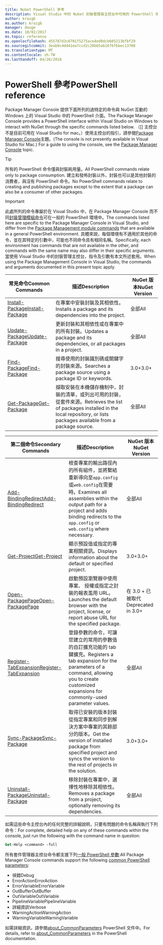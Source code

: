 ```yaml
---
title: NuGet PowerShell 參考
description: Visual Studio 中的 NuGet 封裝管理員主控台中可用的 PowerShell 命令的完整參考。
author: kraigb
ms.author: kraigb
manager: douge
ms.date: 10/02/2017
ms.topic: reference
ms.openlocfilehash: 455787d3c8701f5275ace4ed0dcb605213bfbf29
ms.sourcegitcommit: 3eab9c4dd41ea7ccd2c28bb5ab16f6fbbec13708
ms.translationtype: MT
ms.contentlocale: zh-TW
ms.lasthandoff: 04/26/2018
---
```

# <a name="powershell-reference"></a><span data-ttu-id="43811-103">PowerShell 參考</span><span class="sxs-lookup"><span data-stu-id="43811-103">PowerShell reference</span></span>

<span data-ttu-id="43811-104">Package Manager Console 提供下面所列的過特定的命令與 NuGet 互動的 Windows 上的 Visual Studio 中的 PowerShell 介面。</span><span class="sxs-lookup"><span data-stu-id="43811-104">The Package Manager Console provides a PowerShell interface within Visual Studio on Windows to interact with NuGet through the specific commands listed below.</span></span> <span data-ttu-id="43811-105">（[] 主控台不是目前可用在 Visual Studio for mac。）使用主控台的指引，請參閱[Package Manager Console](../tools/package-manager-console.md)主題。</span><span class="sxs-lookup"><span data-stu-id="43811-105">(The console is not presently available in Visual Studio for Mac.) For a guide to using the console, see the [Package Manager Console](../tools/package-manager-console.md) topic.</span></span>

> [!Tip]
> <span data-ttu-id="43811-106">所有的 PowerShell 命令僅與封裝耗用量。</span><span class="sxs-lookup"><span data-stu-id="43811-106">All PowerShell commands relate only to package consumption.</span></span> <span data-ttu-id="43811-107">建立和發佈封裝以外，封裝也可以是其他封裝的消費者，與沒有 PowerShell 命令。</span><span class="sxs-lookup"><span data-stu-id="43811-107">No PowerShell commands relate to creating and publishing packages except to the extent that a package can also be a consumer of other packages.</span></span>

> [!Important]
> <span data-ttu-id="43811-108">此處所列的命令專屬於在 Visual Studio 中，在 Package Manager Console 而不同[封裝管理模組命令](/powershell/module/packagemanagement/?view=powershell-6)可在一般的 PowerShell 環境中。</span><span class="sxs-lookup"><span data-stu-id="43811-108">The commands listed here are specific to the Package Manager Console in Visual Studio, and differ from the [Package Management module commands](/powershell/module/packagemanagement/?view=powershell-6) that are available in a general PowerShell environment.</span></span> <span data-ttu-id="43811-109">具體來說，每個環境有不適用於其他的命令，並在其特定的引數中，可能也不同命令具有相同名稱。</span><span class="sxs-lookup"><span data-stu-id="43811-109">Specifically, each environment has commands that are not available in the other, and commands with the same name may also differ in their specific arguments.</span></span> <span data-ttu-id="43811-110">當使用 Visual Studio 中的封裝管理主控台，指令及引數有本文所述套用。</span><span class="sxs-lookup"><span data-stu-id="43811-110">When using the Package Management Console in Visual Studio, the commands and arguments documented in this present topic apply.</span></span>

| <span data-ttu-id="43811-111">常見命令</span><span class="sxs-lookup"><span data-stu-id="43811-111">Common Commands</span></span> | <span data-ttu-id="43811-112">描述</span><span class="sxs-lookup"><span data-stu-id="43811-112">Description</span></span> | <span data-ttu-id="43811-113">NuGet 版本</span><span class="sxs-lookup"><span data-stu-id="43811-113">NuGet Version</span></span> |
| --- | --- | --- |
| [<span data-ttu-id="43811-114">Install-Package</span><span class="sxs-lookup"><span data-stu-id="43811-114">Install-Package</span></span>](ps-ref-install-package.md) | <span data-ttu-id="43811-115">在專案中安裝封裝及其相依性。</span><span class="sxs-lookup"><span data-stu-id="43811-115">Installs a package and its dependencies into the project.</span></span> | <span data-ttu-id="43811-116">全部</span><span class="sxs-lookup"><span data-stu-id="43811-116">All</span></span> |
| [<span data-ttu-id="43811-117">Update-Package</span><span class="sxs-lookup"><span data-stu-id="43811-117">Update-Package</span></span>](ps-ref-update-package.md) | <span data-ttu-id="43811-118">更新封裝和其相依性或在專案中的所有封裝。</span><span class="sxs-lookup"><span data-stu-id="43811-118">Updates a package and its dependencies, or all packages in a project.</span></span> | <span data-ttu-id="43811-119">全部</span><span class="sxs-lookup"><span data-stu-id="43811-119">All</span></span> |
| [<span data-ttu-id="43811-120">Find-Package</span><span class="sxs-lookup"><span data-stu-id="43811-120">Find-Package</span></span>](ps-ref-find-package.md) | <span data-ttu-id="43811-121">搜尋使用的封裝識別碼或關鍵字的封裝來源。</span><span class="sxs-lookup"><span data-stu-id="43811-121">Searches a package source using a package ID or keywords.</span></span> | <span data-ttu-id="43811-122">3.0+</span><span class="sxs-lookup"><span data-stu-id="43811-122">3.0+</span></span> |
| [<span data-ttu-id="43811-123">Get-Package</span><span class="sxs-lookup"><span data-stu-id="43811-123">Get-Package</span></span>](ps-ref-get-package.md) | <span data-ttu-id="43811-124">擷取安裝在本機儲存機制中，封裝的清單，或列出可用的封裝，從套件來源。</span><span class="sxs-lookup"><span data-stu-id="43811-124">Retrieves the list of packages installed in the local repository, or lists packages available from a package source.</span></span> | <span data-ttu-id="43811-125">全部</span><span class="sxs-lookup"><span data-stu-id="43811-125">All</span></span> |

| <span data-ttu-id="43811-126">第二個命令</span><span class="sxs-lookup"><span data-stu-id="43811-126">Secondary Commands</span></span> | <span data-ttu-id="43811-127">描述</span><span class="sxs-lookup"><span data-stu-id="43811-127">Description</span></span> | <span data-ttu-id="43811-128">NuGet 版本</span><span class="sxs-lookup"><span data-stu-id="43811-128">NuGet Version</span></span> |
| --- | --- | --- |
| [<span data-ttu-id="43811-129">Add-BindingRedirect</span><span class="sxs-lookup"><span data-stu-id="43811-129">Add-BindingRedirect</span></span>](ps-ref-add-bindingredirect.md) | <span data-ttu-id="43811-130">檢查專案的輸出路徑內的所有組件，並將繫結重新導向至`app.config`或`web.config`在需要時。</span><span class="sxs-lookup"><span data-stu-id="43811-130">Examines all assemblies within the output path for a project and adds binding redirects to the `app.config` or `web.config` where necessary.</span></span> | <span data-ttu-id="43811-131">全部</span><span class="sxs-lookup"><span data-stu-id="43811-131">All</span></span> |
| [<span data-ttu-id="43811-132">Get-Project</span><span class="sxs-lookup"><span data-stu-id="43811-132">Get-Project</span></span>](ps-ref-get-project.md) | <span data-ttu-id="43811-133">顯示預設值或指定的專案相關資訊。</span><span class="sxs-lookup"><span data-stu-id="43811-133">Displays information about the default or specified project.</span></span> | <span data-ttu-id="43811-134">3.0+</span><span class="sxs-lookup"><span data-stu-id="43811-134">3.0+</span></span> |
| [<span data-ttu-id="43811-135">Open-PackagePage</span><span class="sxs-lookup"><span data-stu-id="43811-135">Open-PackagePage</span></span>](ps-ref-open-packagepage.md) | <span data-ttu-id="43811-136">啟動預設瀏覽器中使用專案、 授權或指定之封裝的報表濫用 URL。</span><span class="sxs-lookup"><span data-stu-id="43811-136">Launches the default browser with the project, license, or report abuse URL for the specified package.</span></span> | <span data-ttu-id="43811-137">在 3.0 + 已被取代</span><span class="sxs-lookup"><span data-stu-id="43811-137">Deprecated in 3.0+</span></span> |
| [<span data-ttu-id="43811-138">Register-TabExpansion</span><span class="sxs-lookup"><span data-stu-id="43811-138">Register-TabExpansion</span></span>](ps-ref-register-tabexpansion.md) | <span data-ttu-id="43811-139">登錄參數的命令，可讓您建立的常用的參數值的自訂擴充功能的 tab 鍵擴充。</span><span class="sxs-lookup"><span data-stu-id="43811-139">Registers a tab expansion for the parameters of a command, allowing you to create customized expansions for commonly-used parameter values.</span></span> | <span data-ttu-id="43811-140">全部</span><span class="sxs-lookup"><span data-stu-id="43811-140">All</span></span> |
| [<span data-ttu-id="43811-141">Sync-Package</span><span class="sxs-lookup"><span data-stu-id="43811-141">Sync-Package</span></span>](ps-ref-sync-package.md) | <span data-ttu-id="43811-142">取得已安裝的版本封裝從指定專案和同步到解決方案中專案的其餘部分的版本。</span><span class="sxs-lookup"><span data-stu-id="43811-142">Get the version of installed package from specified project and syncs the version to the rest of projects in the solution.</span></span> | <span data-ttu-id="43811-143">3.0+</span><span class="sxs-lookup"><span data-stu-id="43811-143">3.0+</span></span> |
| [<span data-ttu-id="43811-144">Uninstall-Package</span><span class="sxs-lookup"><span data-stu-id="43811-144">Uninstall-Package</span></span>](ps-ref-uninstall-package.md) | <span data-ttu-id="43811-145">移除封裝在專案中，選擇性地移除其相依性。</span><span class="sxs-lookup"><span data-stu-id="43811-145">Removes a package from a project, optionally removing its dependencies.</span></span> | <span data-ttu-id="43811-146">全部</span><span class="sxs-lookup"><span data-stu-id="43811-146">All</span></span> |

<span data-ttu-id="43811-147">如需這些命令主控台內的任何完整的詳細說明，只要有問題的命令名稱與執行下列命令：</span><span class="sxs-lookup"><span data-stu-id="43811-147">For complete, detailed help on any of these commands within the console, just run the following with the command name in question:</span></span>

```ps
Get-Help <command> -full
```

<span data-ttu-id="43811-148">所有套件管理器主控台命令都支援下列[一般 PowerShell 參數](http://go.microsoft.com/fwlink/?LinkID=113216):</span><span class="sxs-lookup"><span data-stu-id="43811-148">All Package Manager Console commands support the following [common PowerShell parameters](http://go.microsoft.com/fwlink/?LinkID=113216):</span></span>

- <span data-ttu-id="43811-149">偵錯</span><span class="sxs-lookup"><span data-stu-id="43811-149">Debug</span></span>
- <span data-ttu-id="43811-150">ErrorAction</span><span class="sxs-lookup"><span data-stu-id="43811-150">ErrorAction</span></span>
- <span data-ttu-id="43811-151">ErrorVariable</span><span class="sxs-lookup"><span data-stu-id="43811-151">ErrorVariable</span></span>
- <span data-ttu-id="43811-152">OutBuffer</span><span class="sxs-lookup"><span data-stu-id="43811-152">OutBuffer</span></span>
- <span data-ttu-id="43811-153">OutVariable</span><span class="sxs-lookup"><span data-stu-id="43811-153">OutVariable</span></span>
- <span data-ttu-id="43811-154">PipelineVariable</span><span class="sxs-lookup"><span data-stu-id="43811-154">PipelineVariable</span></span>
- <span data-ttu-id="43811-155">詳細資訊</span><span class="sxs-lookup"><span data-stu-id="43811-155">Verbose</span></span>
- <span data-ttu-id="43811-156">WarningAction</span><span class="sxs-lookup"><span data-stu-id="43811-156">WarningAction</span></span>
- <span data-ttu-id="43811-157">WarningVariable</span><span class="sxs-lookup"><span data-stu-id="43811-157">WarningVariable</span></span>

<span data-ttu-id="43811-158">如需詳細資訊，請參閱[about_CommonParameters](http://go.microsoft.com/fwlink/?LinkID=113216) PowerShell 文件中。</span><span class="sxs-lookup"><span data-stu-id="43811-158">For details, refer to [about_CommonParameters](http://go.microsoft.com/fwlink/?LinkID=113216) in the PowerShell documentation.</span></span>

